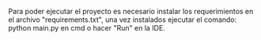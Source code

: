 Para poder ejecutar el proyecto es necesario instalar los requerimientos en el archivo "requirements.txt", una vez instalados
ejecutar el comando: python main.py en cmd o hacer "Run" en la IDE.
